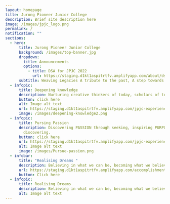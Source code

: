 ```yaml
---
layout: homepage
title: Jurong Pioneer Junior College
description: Brief site description here
image: /images/jpjc_logo.png
permalink: /
notification: ""
sections:
  - hero:
      title: Jurong Pioneer Junior College
      background: /images/top-banner.jpg
      dropdown:
        title: Announcements
        options:
          - title: DSA for JPJC 2022
            url: https://staging.d1kt1aspitrtfv.amplifyapp.com/about/dsa-2022/
      subtitle: Weaving Legacies A tribute to the past, A step towards the future.
  - infopic:
      title: Deepening knowledge
      description: Nurturing creative thinkers of today, scholars of tomorrow
      button: click here
      alt: Image alt text
      url: https://staging.d1kt1aspitrtfv.amplifyapp.com/jpjc-experience/total-curriculum-framework/
      image: /images/deepening-knowledge2.png
  - infopic:
      title: Pursing Passion
      description: Discovering PASSION through seeking, inspiring PURPOSE through
        discovering.
      button: click here
      url: https://staging.d1kt1aspitrtfv.amplifyapp.com/jpjc-experience/co-curriculum/cce/further-ecg/
      alt: Image alt text
      image: /images/Pursue-passion.png
  - infobar:
      title: "Realising Dreams "
      description: Believing in what we can be, becoming what we believe in.
      url: https://staging.d1kt1aspitrtfv.amplifyapp.com/accomplishments/
      button: Click here
  - infopic:
      title: Realising Dreams
      description: Believing in what we can be, becoming what we believe in.
      alt: Image alt text
---
```

